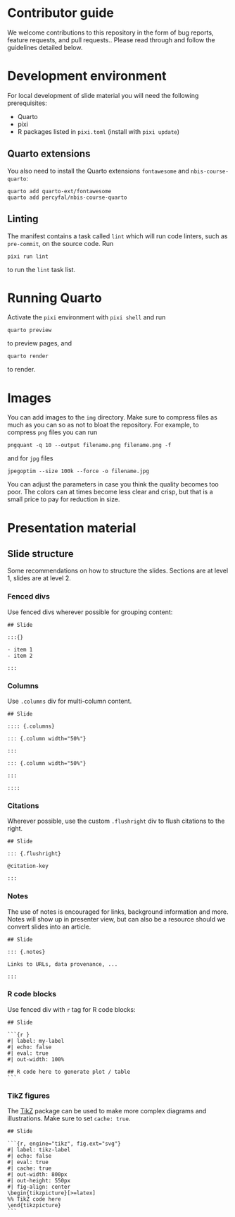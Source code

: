 # Contributor guide

We welcome contributions to this repository in the form of bug
reports, feature requests, and pull requests.. Please read through and
follow the guidelines detailed below.

# Development environment

For local development of slide material you will need the following
prerequisites:

- Quarto
- pixi
- R packages listed in `pixi.toml` (install with `pixi update`)

## Quarto extensions

You also need to install the Quarto extensions `fontawesome` and
`nbis-course-quarto`:

```
quarto add quarto-ext/fontawesome
quarto add percyfal/nbis-course-quarto
```

## Linting

The manifest contains a task called `lint` which will run code
linters, such as `pre-commit`, on the source code. Run

```
pixi run lint
```

to run the `lint` task list.

# Running Quarto

Activate the `pixi` environment with `pixi shell` and run

```
quarto preview
```

to preview pages, and

```
quarto render
```

to render.

# Images

You can add images to the `img` directory. Make sure to compress files
as much as you can so as not to bloat the repository. For example, to
compress `png` files you can run

```
pngquant -q 10 --output filename.png filename.png -f
```

and for `jpg` files

```
jpegoptim --size 100k --force -o filename.jpg
```

You can adjust the parameters in case you think the quality becomes
too poor. The colors can at times become less clear and crisp, but
that is a small price to pay for reduction in size.

# Presentation material

## Slide structure

Some recommendations on how to structure the slides. Sections are at
level 1, slides are at level 2.

### Fenced divs

Use fenced divs wherever possible for grouping content:

```
## Slide

:::{}

- item 1
- item 2

:::
```

### Columns

Use `.columns` div for multi-column content.

```
## Slide

:::: {.columns}

::: {.column width="50%"}

:::

::: {.column width="50%"}

:::

::::
```

### Citations

Wherever possible, use the custom `.flushright` div to flush citations
to the right.

```
## Slide

::: {.flushright}

@citation-key

:::
```

### Notes

The use of notes is encouraged for links, background information and
more. Notes will show up in presenter view, but can also be a resource
should we convert slides into an article.

```
## Slide

::: {.notes}

Links to URLs, data provenance, ...

:::
```

### R code blocks

Use fenced div with `r` tag for R code blocks:

````
## Slide

```{r }
#| label: my-label
#| echo: false
#| eval: true
#| out-width: 100%

## R code here to generate plot / table
```
````

### TikZ figures

The [TikZ](https://tikz.dev/) package can be used to make more complex
diagrams and illustrations. Make sure to set `cache: true`.

````
## Slide

```{r, engine="tikz", fig.ext="svg"}
#| label: tikz-label
#| echo: false
#| eval: true
#| cache: true
#| out-width: 800px
#| out-height: 550px
#| fig-align: center
\begin{tikzpicture}[>=latex]
%% TikZ code here
\end{tikzpicture}
```
````
